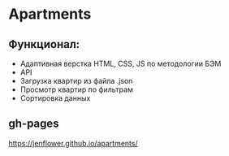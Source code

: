# Apartments
## Функционал:
* Адаптивная верстка HTML, CSS, JS по методологии БЭМ
* API
* Загрузка квартир из файла .json
* Просмотр квартир по фильтрам
* Сортировка данных
## gh-pages
https://jenflower.github.io/apartments/
